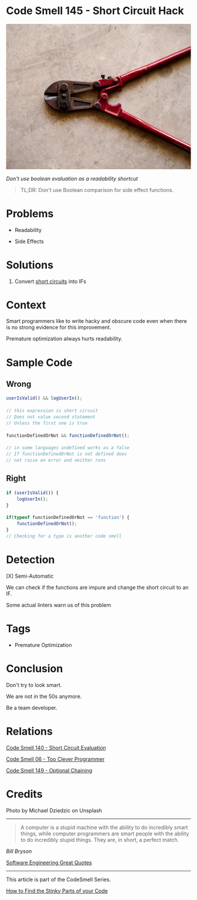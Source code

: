 # Code Smell 145 - Short Circuit Hack

![Code Smell 145 - Short Circuit Hack](Code%20Smell%20145%20-%20Short%20Circuit%20Hack.jpg)

*Don't use boolean evaluation as a readability shortcut*

> TL;DR: Don't use Boolean comparison for side effect functions.

# Problems

- Readability

- Side Effects

# Solutions

1. Convert [short circuits](https://github.com/mcsee/Software-Design-Articles/tree/main/Articles/Code%20Smells/Code%20Smell%20140%20-%20Short%20Circuit%20Evaluation/readme.md) into IFs

# Context

Smart programmers like to write hacky and obscure code even when there is no strong evidence for this improvement.

Premature optimization always hurts readability.

# Sample Code

## Wrong

[Gist Url]: # (https://gist.github.com/mcsee/be2e697d71cfb438110d911c9e4751dc)

```javascript
userIsValid() && logUserIn();

// this expression is short circuit
// Does not value second statement
// Unless the first one is true

functionDefinedOrNot && functionDefinedOrNot();

// in some languages undefined works as a false
// If functionDefinedOrNot is not defined does
// not raise an error and neither runs
```

## Right

[Gist Url]: # (https://gist.github.com/mcsee/5c48bd13ce74f1605cf8d6a8ed2de4d9)

```javascript
if (userIsValid()) {
    logUserIn();
}

if(typeof functionDefinedOrNot == 'function') {  
    functionDefinedOrNot();
}
// Checking for a type is another code smell
```

# Detection

[X] Semi-Automatic 

We can check if the functions are impure and change the short circuit to an IF.

Some actual linters warn us of this problem

# Tags

- Premature Optimization

# Conclusion

Don't try to look smart. 

We are not in the 50s anymore.

Be a team developer.

# Relations

[Code Smell 140 - Short Circuit Evaluation](https://github.com/mcsee/Software-Design-Articles/tree/main/Articles/Code%20Smells/Code%20Smell%20140%20-%20Short%20Circuit%20Evaluation/readme.md)

[Code Smell 06 - Too Clever Programmer](https://github.com/mcsee/Software-Design-Articles/tree/main/Articles/Code%20Smells/Code%20Smell%2006%20-%20Too%20Clever%20Programmer/readme.md)

[Code Smell 149 - Optional Chaining](https://github.com/mcsee/Software-Design-Articles/tree/main/Articles/Code%20Smells/Code%20Smell%20149%20-%20Optional%20Chaining/readme.md)
 
# Credits

Photo by Michael Dziedzic on Unsplash

* * *

> A computer is a stupid machine with the ability to do incredibly smart things, while computer programmers are smart people with the ability to do incredibly stupid things. They are, in short, a perfect match.

_Bill Bryson_
 
[Software Engineering Great Quotes](https://github.com/mcsee/Software-Design-Articles/tree/main/Articles/Quotes/Software%20Engineering%20Great%20Quotes/readme.md)

* * *

This article is part of the CodeSmell Series.

[How to Find the Stinky Parts of your Code](https://github.com/mcsee/Software-Design-Articles/tree/main/Articles/Code%20Smells/How%20to%20Find%20the%20Stinky%20parts%20of%20your%20Code/readme.md)
